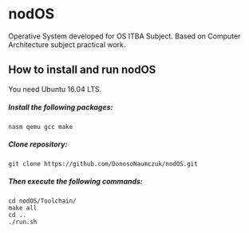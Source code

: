 # nodOS

Operative System developed for OS ITBA Subject. Based on Computer Architecture subject practical work.

## How to install and run nodOS

You need Ubuntu 16.04 LTS.

##### Install the following packages:

    nasm qemu gcc make

##### Clone repository:

    git clone https://github.com/DonosoNaumczuk/nodOS.git

##### Then execute the following commands:

    cd nodOS/Toolchain/  
    make all  
    cd ..  
    ./run.sh  
